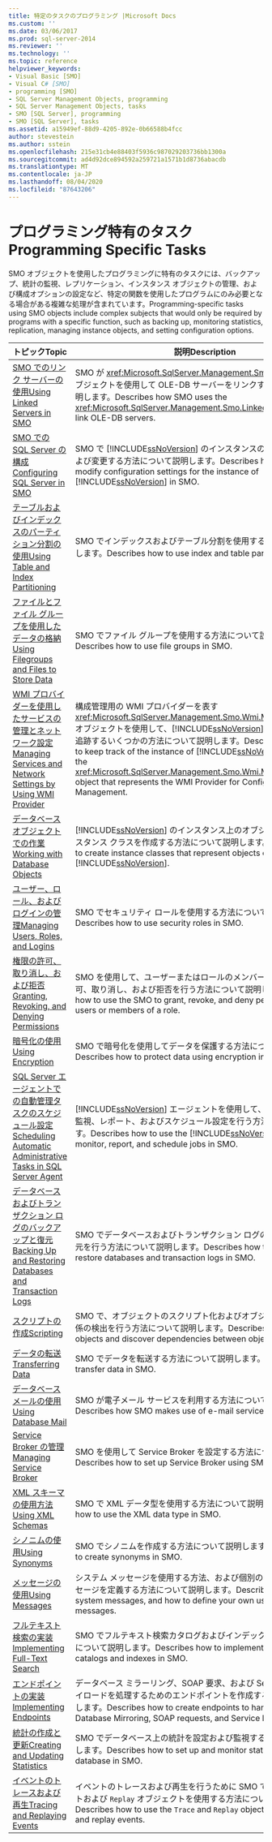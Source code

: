 ```yaml
---
title: 特定のタスクのプログラミング |Microsoft Docs
ms.custom: ''
ms.date: 03/06/2017
ms.prod: sql-server-2014
ms.reviewer: ''
ms.technology: ''
ms.topic: reference
helpviewer_keywords:
- Visual Basic [SMO]
- Visual C# [SMO]
- programming [SMO]
- SQL Server Management Objects, programming
- SQL Server Management Objects, tasks
- SMO [SQL Server], programming
- SMO [SQL Server], tasks
ms.assetid: a15949ef-88d9-4205-892e-0b66588b4fcc
author: stevestein
ms.author: sstein
ms.openlocfilehash: 215e31cb4e88403f5936c987029203736bb1300a
ms.sourcegitcommit: ad4d92dce894592a259721a1571b1d8736abacdb
ms.translationtype: MT
ms.contentlocale: ja-JP
ms.lasthandoff: 08/04/2020
ms.locfileid: "87643206"
---
```

# <a name="programming-specific-tasks"></a><span data-ttu-id="ed60a-102">プログラミング特有のタスク</span><span class="sxs-lookup"><span data-stu-id="ed60a-102">Programming Specific Tasks</span></span>
  <span data-ttu-id="ed60a-103">SMO オブジェクトを使用したプログラミングに特有のタスクには、バックアップ、統計の監視、レプリケーション、インスタンス オブジェクトの管理、および構成オプションの設定など、特定の関数を使用したプログラムにのみ必要となる場合がある複雑な処理が含まれています。</span><span class="sxs-lookup"><span data-stu-id="ed60a-103">Programming-specific tasks using SMO objects include complex subjects that would only be required by programs with a specific function, such as backing up, monitoring statistics, replication, managing instance objects, and setting configuration options.</span></span>  
  
|<span data-ttu-id="ed60a-104">トピック</span><span class="sxs-lookup"><span data-stu-id="ed60a-104">Topic</span></span>|<span data-ttu-id="ed60a-105">説明</span><span class="sxs-lookup"><span data-stu-id="ed60a-105">Description</span></span>|  
|-----------|-----------------|  
|[<span data-ttu-id="ed60a-106">SMO でのリンク サーバーの使用</span><span class="sxs-lookup"><span data-stu-id="ed60a-106">Using Linked Servers in SMO</span></span>](using-linked-servers-in-smo.md)|<span data-ttu-id="ed60a-107">SMO が <xref:Microsoft.SqlServer.Management.Smo.LinkedServer> オブジェクトを使用して OLE-DB サーバーをリンクする方法について説明します。</span><span class="sxs-lookup"><span data-stu-id="ed60a-107">Describes how SMO uses the <xref:Microsoft.SqlServer.Management.Smo.LinkedServer> object to link OLE-DB servers.</span></span>|  
|[<span data-ttu-id="ed60a-108">SMO での SQL Server の構成</span><span class="sxs-lookup"><span data-stu-id="ed60a-108">Configuring SQL Server in SMO</span></span>](configuring-sql-server-in-smo.md)|<span data-ttu-id="ed60a-109">SMO で [!INCLUDE[ssNoVersion](../../../includes/ssnoversion-md.md)] のインスタンスの構成設定を確認および変更する方法について説明します。</span><span class="sxs-lookup"><span data-stu-id="ed60a-109">Describes how to view and modify configuration settings for the instance of [!INCLUDE[ssNoVersion](../../../includes/ssnoversion-md.md)] in SMO.</span></span>|  
|[<span data-ttu-id="ed60a-110">テーブルおよびインデックスのパーティション分割の使用</span><span class="sxs-lookup"><span data-stu-id="ed60a-110">Using Table and Index Partitioning</span></span>](using-table-and-index-partitioning.md)|<span data-ttu-id="ed60a-111">SMO でインデックスおよびテーブル分割を使用する方法について説明します。</span><span class="sxs-lookup"><span data-stu-id="ed60a-111">Describes how to use index and table partitioning in SMO.</span></span>|  
|[<span data-ttu-id="ed60a-112">ファイルとファイル グループを使用したデータの格納</span><span class="sxs-lookup"><span data-stu-id="ed60a-112">Using Filegroups and Files to Store Data</span></span>](using-filegroups-and-files-to-store-data.md)|<span data-ttu-id="ed60a-113">SMO でファイル グループを使用する方法について説明します。</span><span class="sxs-lookup"><span data-stu-id="ed60a-113">Describes how to use file groups in SMO.</span></span>|  
|[<span data-ttu-id="ed60a-114">WMI プロバイダーを使用したサービスの管理とネットワーク設定</span><span class="sxs-lookup"><span data-stu-id="ed60a-114">Managing Services and Network Settings by Using WMI Provider</span></span>](managing-services-and-network-settings-by-using-wmi-provider.md)|<span data-ttu-id="ed60a-115">構成管理用の WMI プロバイダーを表す <xref:Microsoft.SqlServer.Management.Smo.Wmi.ManagedComputer> オブジェクトを使用して、[!INCLUDE[ssNoVersion](../../../includes/ssnoversion-md.md)] のインスタンスを追跡するいくつかの方法について説明します。</span><span class="sxs-lookup"><span data-stu-id="ed60a-115">Describes several ways to keep track of the instance of [!INCLUDE[ssNoVersion](../../../includes/ssnoversion-md.md)] by using the <xref:Microsoft.SqlServer.Management.Smo.Wmi.ManagedComputer> object that represents the WMI Provider for Configuration Management.</span></span>|  
|[<span data-ttu-id="ed60a-116">データベース オブジェクトでの作業</span><span class="sxs-lookup"><span data-stu-id="ed60a-116">Working with Database Objects</span></span>](creating-altering-and-removing-database-objects.md)|<span data-ttu-id="ed60a-117">[!INCLUDE[ssNoVersion](../../../includes/ssnoversion-md.md)] のインスタンス上のオブジェクトを表すインスタンス クラスを作成する方法について説明します。</span><span class="sxs-lookup"><span data-stu-id="ed60a-117">Describes how to create instance classes that represent objects on the instance of [!INCLUDE[ssNoVersion](../../../includes/ssnoversion-md.md)].</span></span>|  
|[<span data-ttu-id="ed60a-118">ユーザー、ロール、およびログインの管理</span><span class="sxs-lookup"><span data-stu-id="ed60a-118">Managing Users, Roles, and Logins</span></span>](managing-users-roles-and-logins.md)|<span data-ttu-id="ed60a-119">SMO でセキュリティ ロールを使用する方法について説明します。</span><span class="sxs-lookup"><span data-stu-id="ed60a-119">Describes how to use security roles in SMO.</span></span>|  
|[<span data-ttu-id="ed60a-120">権限の許可、取り消し、および拒否</span><span class="sxs-lookup"><span data-stu-id="ed60a-120">Granting, Revoking, and Denying Permissions</span></span>](granting-revoking-and-denying-permissions.md)|<span data-ttu-id="ed60a-121">SMO を使用して、ユーザーまたはロールのメンバーに対して権限の許可、取り消し、および拒否を行う方法について説明します。</span><span class="sxs-lookup"><span data-stu-id="ed60a-121">Describes how to use the SMO to grant, revoke, and deny permissions to users or members of a role.</span></span>|  
|[<span data-ttu-id="ed60a-122">暗号化の使用</span><span class="sxs-lookup"><span data-stu-id="ed60a-122">Using Encryption</span></span>](using-encryption.md)|<span data-ttu-id="ed60a-123">SMO で暗号化を使用してデータを保護する方法について説明します。</span><span class="sxs-lookup"><span data-stu-id="ed60a-123">Describes how to protect data using encryption in SMO.</span></span>|  
|[<span data-ttu-id="ed60a-124">SQL Server エージェントでの自動管理タスクのスケジュール設定</span><span class="sxs-lookup"><span data-stu-id="ed60a-124">Scheduling Automatic Administrative Tasks in SQL Server Agent</span></span>](../../../ssms/agent/sql-server-agent.md)|<span data-ttu-id="ed60a-125">[!INCLUDE[ssNoVersion](../../../includes/ssnoversion-md.md)] エージェントを使用して、SMO のジョブの監視、レポート、およびスケジュール設定を行う方法について説明します。</span><span class="sxs-lookup"><span data-stu-id="ed60a-125">Describes how to use the [!INCLUDE[ssNoVersion](../../../includes/ssnoversion-md.md)] Agent to monitor, report, and schedule jobs in SMO.</span></span>|  
|[<span data-ttu-id="ed60a-126">データベースおよびトランザクション ログのバックアップと復元</span><span class="sxs-lookup"><span data-stu-id="ed60a-126">Backing Up and Restoring Databases and Transaction Logs</span></span>](backing-up-and-restoring-databases-and-transaction-logs.md)|<span data-ttu-id="ed60a-127">SMO でデータベースおよびトランザクション ログのバックアップと復元を行う方法について説明します。</span><span class="sxs-lookup"><span data-stu-id="ed60a-127">Describes how to back up and restore databases and transaction logs in SMO.</span></span>|  
|[<span data-ttu-id="ed60a-128">スクリプトの作成</span><span class="sxs-lookup"><span data-stu-id="ed60a-128">Scripting</span></span>](scripting.md)|<span data-ttu-id="ed60a-129">SMO で、オブジェクトのスクリプト化およびオブジェクト間の依存関係の検出を行う方法について説明します。</span><span class="sxs-lookup"><span data-stu-id="ed60a-129">Describes how to script objects and discover dependencies between objects in SMO.</span></span>|  
|[<span data-ttu-id="ed60a-130">データの転送</span><span class="sxs-lookup"><span data-stu-id="ed60a-130">Transferring Data</span></span>](transferring-data.md)|<span data-ttu-id="ed60a-131">SMO でデータを転送する方法について説明します。</span><span class="sxs-lookup"><span data-stu-id="ed60a-131">Describes how to transfer data in SMO.</span></span>|  
|[<span data-ttu-id="ed60a-132">データベース メールの使用</span><span class="sxs-lookup"><span data-stu-id="ed60a-132">Using Database Mail</span></span>](using-database-mail.md)|<span data-ttu-id="ed60a-133">SMO が電子メール サービスを利用する方法について説明します。</span><span class="sxs-lookup"><span data-stu-id="ed60a-133">Describes how SMO makes use of e-mail services.</span></span>|  
|[<span data-ttu-id="ed60a-134">Service Broker の管理</span><span class="sxs-lookup"><span data-stu-id="ed60a-134">Managing Service Broker</span></span>](managing-service-broker.md)|<span data-ttu-id="ed60a-135">SMO を使用して Service Broker を設定する方法について説明します。</span><span class="sxs-lookup"><span data-stu-id="ed60a-135">Describes how to set up Service Broker using SMO.</span></span>|  
|[<span data-ttu-id="ed60a-136">XML スキーマの使用方法</span><span class="sxs-lookup"><span data-stu-id="ed60a-136">Using XML Schemas</span></span>](using-xml-schemas.md)|<span data-ttu-id="ed60a-137">SMO で XML データ型を使用する方法について説明します。</span><span class="sxs-lookup"><span data-stu-id="ed60a-137">Describes how to use the XML data type in SMO.</span></span>|  
|[<span data-ttu-id="ed60a-138">シノニムの使用</span><span class="sxs-lookup"><span data-stu-id="ed60a-138">Using Synonyms</span></span>](using-synonyms.md)|<span data-ttu-id="ed60a-139">SMO でシノニムを作成する方法について説明します。</span><span class="sxs-lookup"><span data-stu-id="ed60a-139">Describes how to create synonyms in SMO.</span></span>|  
|[<span data-ttu-id="ed60a-140">メッセージの使用</span><span class="sxs-lookup"><span data-stu-id="ed60a-140">Using Messages</span></span>](using-messages.md)|<span data-ttu-id="ed60a-141">システム メッセージを使用する方法、および個別のユーザー定義メッセージを定義する方法について説明します。</span><span class="sxs-lookup"><span data-stu-id="ed60a-141">Describes how to use system messages, and how to define your own user-defined messages.</span></span>|  
|[<span data-ttu-id="ed60a-142">フルテキスト検索の実装</span><span class="sxs-lookup"><span data-stu-id="ed60a-142">Implementing Full-Text Search</span></span>](implementing-full-text-search.md)|<span data-ttu-id="ed60a-143">SMO でフルテキスト検索カタログおよびインデックスを実装する方法について説明します。</span><span class="sxs-lookup"><span data-stu-id="ed60a-143">Describes how to implement full-text search catalogs and indexes in SMO.</span></span>|  
|[<span data-ttu-id="ed60a-144">エンドポイントの実装</span><span class="sxs-lookup"><span data-stu-id="ed60a-144">Implementing Endpoints</span></span>](implementing-endpoints.md)|<span data-ttu-id="ed60a-145">データベース ミラーリング、SOAP 要求、および Service Broker のペイロードを処理するためのエンドポイントを作成する方法について説明します。</span><span class="sxs-lookup"><span data-stu-id="ed60a-145">Describes how to create endpoints to handle payloads for Database Mirroring, SOAP requests, and Service Broker.</span></span>|  
|[<span data-ttu-id="ed60a-146">統計の作成と更新</span><span class="sxs-lookup"><span data-stu-id="ed60a-146">Creating and Updating Statistics</span></span>](../../statistics/statistics.md)|<span data-ttu-id="ed60a-147">SMO でデータベース上の統計を設定および監視する方法について説明します。</span><span class="sxs-lookup"><span data-stu-id="ed60a-147">Describes how to set up and monitor statistics on a database in SMO.</span></span>|  
|[<span data-ttu-id="ed60a-148">イベントのトレースおよび再生</span><span class="sxs-lookup"><span data-stu-id="ed60a-148">Tracing and Replaying Events</span></span>](tracing-and-replaying-events.md)|<span data-ttu-id="ed60a-149">イベントのトレースおよび再生を行うために SMO で `Trace` オブジェクトおよび `Replay` オブジェクトを使用する方法について説明します。</span><span class="sxs-lookup"><span data-stu-id="ed60a-149">Describes how to use the `Trace` and `Replay` objects in SMO to trace and replay events.</span></span>|  
  
  
